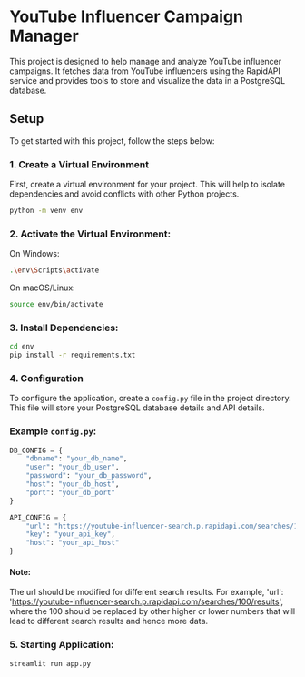 # YouTube Influencer Campaign Manager

This project is designed to help manage and analyze YouTube influencer campaigns. It fetches data from YouTube influencers using the RapidAPI service and provides tools to store and visualize the data in a PostgreSQL database.

## Setup

To get started with this project, follow the steps below:

### 1. Create a Virtual Environment

First, create a virtual environment for your project. This will help to isolate dependencies and avoid conflicts with other Python projects.

```bash
python -m venv env
```
### 2. Activate the Virtual Environment:

On Windows:
```bash
.\env\Scripts\activate
```
On macOS/Linux:
```bash
source env/bin/activate
```

### 3. Install Dependencies:

```bash
cd env
pip install -r requirements.txt
```

### 4. Configuration

To configure the application, create a `config.py` file in the project directory. This file will store your PostgreSQL database details and API details.

### Example `config.py`:

```python
DB_CONFIG = {
    "dbname": "your_db_name",
    "user": "your_db_user",
    "password": "your_db_password",
    "host": "your_db_host",
    "port": "your_db_port"
}

API_CONFIG = {
    "url": "https://youtube-influencer-search.p.rapidapi.com/searches/100/results",
    "key": "your_api_key",
    "host": "your_api_host"
}
```
#### Note: 
The url should be modified for different search results. For example, 'url': 'https://youtube-influencer-search.p.rapidapi.com/searches/100/results', where the 100 should be replaced by other higher or lower numbers that will lead to different search results and hence more data.

### 5. Starting Application:

```bash
streamlit run app.py
```


